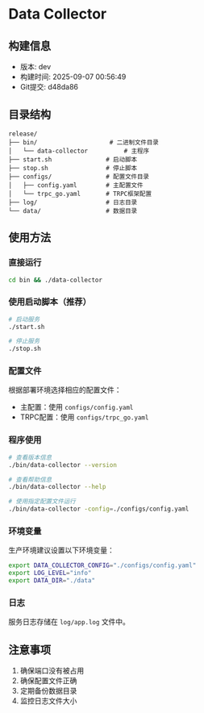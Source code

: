 # Data Collector

## 构建信息
- 版本: dev
- 构建时间: 2025-09-07 00:56:49
- Git提交: d48da86

## 目录结构
```
release/
├── bin/                    # 二进制文件目录
│   └── data-collector          # 主程序
├── start.sh               # 启动脚本
├── stop.sh                # 停止脚本
├── configs/               # 配置文件目录
│   ├── config.yaml        # 主配置文件
│   └── trpc_go.yaml       # TRPC框架配置
├── log/                   # 日志目录
└── data/                  # 数据目录
```

## 使用方法

### 直接运行
```bash
cd bin && ./data-collector
```

### 使用启动脚本（推荐）
```bash
# 启动服务
./start.sh

# 停止服务
./stop.sh
```

### 配置文件
根据部署环境选择相应的配置文件：
- 主配置：使用 `configs/config.yaml`
- TRPC配置：使用 `configs/trpc_go.yaml`

### 程序使用
```bash
# 查看版本信息
./bin/data-collector --version

# 查看帮助信息
./bin/data-collector --help

# 使用指定配置文件运行
./bin/data-collector -config=./configs/config.yaml
```

### 环境变量
生产环境建议设置以下环境变量：
```bash
export DATA_COLLECTOR_CONFIG="./configs/config.yaml"
export LOG_LEVEL="info"
export DATA_DIR="./data"
```

### 日志
服务日志存储在 `log/app.log` 文件中。

## 注意事项
1. 确保端口没有被占用
2. 确保配置文件正确
3. 定期备份数据目录
4. 监控日志文件大小
